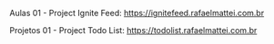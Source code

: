 Aulas
01 - Project Ignite Feed: https://ignitefeed.rafaelmattei.com.br

Projetos
01 - Project Todo List: https://todolist.rafaelmattei.com.br
